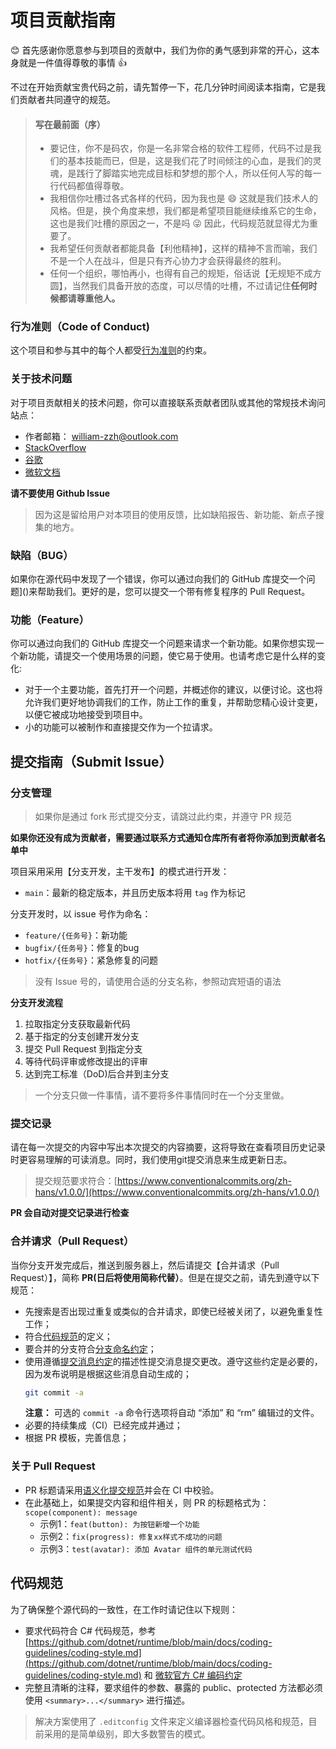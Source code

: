 # 项目贡献指南

:blush: 首先感谢你愿意参与到项目的贡献中，我们为你的勇气感到非常的开心，这本身就是一件值得尊敬的事情 :+1:

不过在开始贡献宝贵代码之前，请先暂停一下，花几分钟时间阅读本指南，它是我们贡献者共同遵守的规范。

> #### 写在最前面（序）
> * 要记住，你不是码农，你是一名非常合格的软件工程师，代码不过是我们的基本技能而已，但是，这是我们花了时间倾注的心血，是我们的灵魂，是践行了脚踏实地完成目标和梦想的那个人，所以任何人写的每一行代码都值得尊敬。
> * 我相信你吐槽过各式各样的代码，因为我也是 :smile: 这就是我们技术人的风格。但是，换个角度来想，我们都是希望项目能继续维系它的生命，这也是我们吐槽的原因之一，不是吗 :stuck_out_tongue_winking_eye: 因此，代码规范就显得尤为重要了。
> * 我希望任何贡献者都能具备【利他精神】，这样的精神不言而喻，我们不是一个人在战斗，但是只有齐心协力才会获得最终的胜利。
> * 任何一个组织，哪怕再小，也得有自己的规矩，俗话说【无规矩不成方圆】，当然我们具备开放的态度，可以尽情的吐槽，不过请记住**任何时候都请尊重他人。**

### 行为准则（Code of Conduct)
这个项目和参与其中的每个人都受[行为准则](CodeOfConduct.md)的约束。

### 关于技术问题
对于项目贡献相关的技术问题，你可以直接联系贡献者团队或其他的常规技术询问站点：

* 作者邮箱： [william-zzh@outlook.com](mailto:william-zzh@outlook.com)
* [StackOverflow](http://www.stackoverflow.com)
* [谷歌](http://www.google.com)
* [微软文档](https://learn.microsoft.com/zh-cn/aspnet/core/blazor/)

**请不要使用 Github Issue**

>因为这是留给用户对本项目的使用反馈，比如缺陷报告、新功能、新点子搜集的地方。

### 缺陷（BUG）
如果你在源代码中发现了一个错误，你可以通过向我们的 GitHub 库提交一个问题]()来帮助我们。更好的是，您可以提交一个带有修复程序的 Pull Request。

### 功能（Feature）
你可以通过向我们的 GitHub 库提交一个问题来请求一个新功能。如果你想实现一个新功能，请提交一个使用场景的问题，使它易于使用。也请考虑它是什么样的变化:

* 对于一个主要功能，首先打开一个问题，并概述你的建议，以便讨论。这也将允许我们更好地协调我们的工作，防止工作的重复，并帮助您精心设计变更，以便它被成功地接受到项目中。
* 小的功能可以被制作和直接提交作为一个拉请求。

## 提交指南（Submit Issue）
### 分支管理
> 如果你是通过 fork 形式提交分支，请跳过此约束，并遵守 PR 规范

**如果你还没有成为贡献者，需要通过联系方式通知仓库所有者将你添加到贡献者名单中**

项目采用采用【分支开发，主干发布】的模式进行开发：

- `main`：最新的稳定版本，并且历史版本将用 `tag` 作为标记

分支开发时，以 issue 号作为命名：
- `feature/{任务号}`：新功能
- `bugfix/{任务号}`：修复的bug
- `hotfix/{任务号}`：紧急修复的问题

> 没有 Issue 号的，请使用合适的分支名称，参照动宾短语的语法


**分支开发流程**
1. 拉取指定分支获取最新代码
2. 基于指定的分支创建开发分支
3. 提交 Pull Request 到指定分支
4. 等待代码评审或修改提出的评审
5. 达到完工标准（DoD)后合并到主分支

> 一个分支只做一件事情，请不要将多件事情同时在一个分支里做。

### 提交记录
请在每一次提交的内容中写出本次提交的内容摘要，这将导致在查看项目历史记录时更容易理解的可读消息。同时，我们使用git提交消息来生成更新日志。

> 提交规范要求符合：[https://www.conventionalcommits.org/zh-hans/v1.0.0/](https://www.conventionalcommits.org/zh-hans/v1.0.0/)

**PR 会自动对提交记录进行检查**


### 合并请求（Pull Request）
当你分支开发完成后，推送到服务器上，然后请提交【合并请求（Pull Request）】，简称 **PR(日后将使用简称代替）**。但是在提交之前，请先到遵守以下规范：
* 先搜索是否出现过重复或类似的合并请求，即使已经被关闭了，以避免重复性工作；
* 符合[代码规范](#代码规范)的定义；
* 要合并的分支符合[分支命名约定](#分支管理)；
* 使用遵循[提交消息约定](#提交记录)的描述性提交消息提交更改。遵守这些约定是必要的，因为发布说明是根据这些消息自动生成的；
  ```bash
  git commit -a
  ```
  **注意：** 可选的 `commit -a` 命令行选项将自动 “添加” 和 “rm” 编辑过的文件。
* 必要的持续集成（CI）已经完成并通过；
* 根据 PR 模板，完善信息；

### 关于 Pull Request
* PR 标题请采用[语义化提交规范](https://www.conventionalcommits.org/zh-hans/v1.0.0/)并会在 CI 中校验。
* 在此基础上，如果提交内容和组件相关，则 PR 的标题格式为：`scope(component): message`
    * 示例1：`feat(button): 为按钮新增一个功能`
    * 示例2：`fix(progress): 修复xx样式不成功的问题`
    * 示例3：`test(avatar): 添加 Avatar 组件的单元测试代码`

## 代码规范
为了确保整个源代码的一致性，在工作时请记住以下规则：
* 要求代码符合 C# 代码规范，参考[https://github.com/dotnet/runtime/blob/main/docs/coding-guidelines/coding-style.md](https://github.com/dotnet/runtime/blob/main/docs/coding-guidelines/coding-style.md) 和 [微软官方 C# 编码约定](https://learn.microsoft.com/zh-cn/dotnet/csharp/fundamentals/coding-style/identifier-names)
* 完整且清晰的注释，要求组件的参数、暴露的 public、protected 方法都必须使用 `<summary>...</summary>` 进行描述。

> 解决方案使用了 `.editconfig` 文件来定义编译器检查代码风格和规范，目前采用的是简单级别，即大多数警告的模式。
